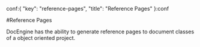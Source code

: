 conf:{
    "key": "reference-pages",
    "title": "Reference Pages"
}:conf

#Reference Pages

DocEngine has the ability to generate reference pages to document
classes of a object oriented project.
